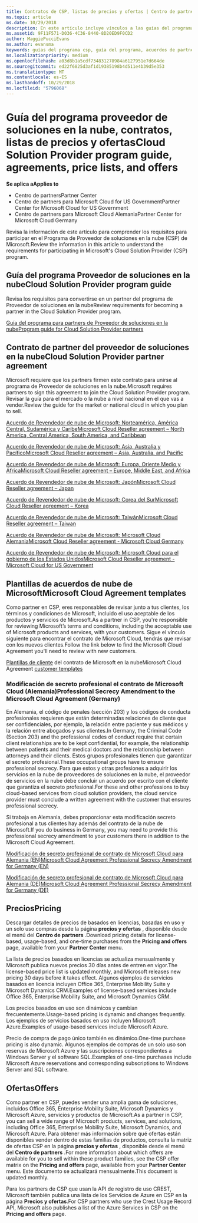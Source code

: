 ```yaml
---
title: Contratos de CSP, listas de precios y ofertas | Centro de partners
ms.topic: article
ms.date: 10/29/2018
description: En este artículo incluye vínculos a las guías del programa Proveedor de soluciones en la nube, acuerdos de partner, acuerdos de clientes, listas de precios y ofertas.
ms.assetid: 9F11F571-D036-4C36-8440-8D20ED9F0CD2
author: MaggiePucciEvans
ms.author: evansma
keywords: guías del programa csp, guía del programa, acuerdos de partners, acuerdo de clientes, listas de precios, ofertas
ms.localizationpriority: medium
ms.openlocfilehash: a03d8b1a5cdf734831278984a6127951e7d664de
ms.sourcegitcommit: ed22f6825d3af1d19385198b4d511e4b39d5e353
ms.translationtype: MT
ms.contentlocale: es-ES
ms.lasthandoff: 10/29/2018
ms.locfileid: "5796068"
---
```

# <a name="cloud-solution-provider-program-guide-agreements-price-lists-and-offers"></a><span data-ttu-id="398ee-104">Guía del programa proveedor de soluciones en la nube, contratos, listas de precios y ofertas</span><span class="sxs-lookup"><span data-stu-id="398ee-104">Cloud Solution Provider program guide, agreements, price lists, and offers</span></span>

**<span data-ttu-id="398ee-105">Se aplica a</span><span class="sxs-lookup"><span data-stu-id="398ee-105">Applies to</span></span>**

-  <span data-ttu-id="398ee-106">Centro de partners</span><span class="sxs-lookup"><span data-stu-id="398ee-106">Partner Center</span></span>
-  <span data-ttu-id="398ee-107">Centro de partners para Microsoft Cloud for US Government</span><span class="sxs-lookup"><span data-stu-id="398ee-107">Partner Center for Microsoft Cloud for US Government</span></span>
-  <span data-ttu-id="398ee-108">Centro de partners para Microsoft Cloud Alemania</span><span class="sxs-lookup"><span data-stu-id="398ee-108">Partner Center for Microsoft Cloud Germany</span></span>


<span data-ttu-id="398ee-109">Revisa la información de este artículo para comprender los requisitos para participar en el Programa de Proveedor de soluciones en la nube (CSP) de Microsoft.</span><span class="sxs-lookup"><span data-stu-id="398ee-109">Review the information in this article to understand the requirements for participating in Microsoft's Cloud Solution Provider (CSP) program.</span></span> 

## <a name="cloud-solution-provider-program-guide"></a><span data-ttu-id="398ee-110">Guía del programa Proveedor de soluciones en la nube</span><span class="sxs-lookup"><span data-stu-id="398ee-110">Cloud Solution Provider program guide</span></span>


<span data-ttu-id="398ee-111">Revisa los requisitos para convertirse en un partner del programa de Proveedor de soluciones en la nube</span><span class="sxs-lookup"><span data-stu-id="398ee-111">Review requirements for becoming a partner in the Cloud Solution Provider program.</span></span>

[<span data-ttu-id="398ee-112">Guía del programa para partners de Proveedor de soluciones en la nube</span><span class="sxs-lookup"><span data-stu-id="398ee-112">Program guide for Cloud Solution Provider partners</span></span>](http://go.microsoft.com/fwlink/p/?LinkId=617100)

## <a name="cloud-solution-provider-partner-agreement"></a><span data-ttu-id="398ee-113">Contrato de partner del proveedor de soluciones en la nube</span><span class="sxs-lookup"><span data-stu-id="398ee-113">Cloud Solution Provider partner agreement</span></span>

<span data-ttu-id="398ee-114">Microsoft requiere que los partners firmen este contrato para unirse al programa de Proveedor de soluciones en la nube.</span><span class="sxs-lookup"><span data-stu-id="398ee-114">Microsoft requires partners to sign this agreement to join the Cloud Solution Provider program.</span></span> <span data-ttu-id="398ee-115">Revisar la guía para el mercado o la nube a nivel nacional en el que vas a vender.</span><span class="sxs-lookup"><span data-stu-id="398ee-115">Review the guide for the market or national cloud in which you plan to sell.</span></span>

[<span data-ttu-id="398ee-116">Acuerdo de Revendedor de nube de Microsoft: Norteamérica, América Central, Sudamérica y Caribe</span><span class="sxs-lookup"><span data-stu-id="398ee-116">Microsoft Cloud Reseller agreement – North America, Central America, South America, and Caribbean</span></span>](http://download.microsoft.com/download/2/C/8/2C8CAC17-FCE7-4F51-9556-4D77C7022DF5/MCRA2018_AOC_ENG_Sep2018_CR.pdf)

[<span data-ttu-id="398ee-117">Acuerdo de Revendedor de nube de Microsoft: Asia, Australia y Pacífico</span><span class="sxs-lookup"><span data-stu-id="398ee-117">Microsoft Cloud Reseller agreement – Asia, Australia, and Pacific</span></span>](http://download.microsoft.com/download/2/C/8/2C8CAC17-FCE7-4F51-9556-4D77C7022DF5/MCRA2018_APOC_ENG_Sep2018_CR.pdf)

[<span data-ttu-id="398ee-118">Acuerdo de Revendedor de nube de Microsoft: Europa, Oriente Medio y África</span><span class="sxs-lookup"><span data-stu-id="398ee-118">Microsoft Cloud Reseller agreement – Europe, Middle East, and Africa</span></span>](http://download.microsoft.com/download/2/C/8/2C8CAC17-FCE7-4F51-9556-4D77C7022DF5/MCRA2018_EOC_ENG_Sep2018_CR.pdf)

[<span data-ttu-id="398ee-119">Acuerdo de Revendedor de nube de Microsoft: Japón</span><span class="sxs-lookup"><span data-stu-id="398ee-119">Microsoft Cloud Reseller agreement – Japan</span></span>](http://download.microsoft.com/download/2/C/8/2C8CAC17-FCE7-4F51-9556-4D77C7022DF5/MCRA2018_JPN_ENG_Sep2018_CR.pdf)

[<span data-ttu-id="398ee-120">Acuerdo de Revendedor de nube de Microsoft: Corea del Sur</span><span class="sxs-lookup"><span data-stu-id="398ee-120">Microsoft Cloud Reseller agreement – Korea</span></span>](http://download.microsoft.com/download/2/C/8/2C8CAC17-FCE7-4F51-9556-4D77C7022DF5/MCRA2018_KOR_ENG_Sep2018_CR.pdf)

[<span data-ttu-id="398ee-121">Acuerdo de Revendedor de nube de Microsoft: Taiwán</span><span class="sxs-lookup"><span data-stu-id="398ee-121">Microsoft Cloud Reseller agreement – Taiwan</span></span>](http://download.microsoft.com/download/2/C/8/2C8CAC17-FCE7-4F51-9556-4D77C7022DF5/MCRA2018_TAI_ENG_Sep2018_CR.pdf)

[<span data-ttu-id="398ee-122">Acuerdo de Revendedor de nube de Microsoft: Microsoft Cloud Alemania</span><span class="sxs-lookup"><span data-stu-id="398ee-122">Microsoft Cloud Reseller agreement - Microsoft Cloud Germany</span></span>](http://download.microsoft.com/download/2/C/8/2C8CAC17-FCE7-4F51-9556-4D77C7022DF5/MCRA2018_EOC_GER_ENG_Sep2018_GermanCloud_CR.pdf)

[<span data-ttu-id="398ee-123">Acuerdo de Revendedor de nube de Microsoft: Microsoft Cloud para el gobierno de los Estados Unidos</span><span class="sxs-lookup"><span data-stu-id="398ee-123">Microsoft Cloud Reseller agreement - Microsoft Cloud for US Government</span></span>](http://download.microsoft.com/download/2/C/8/2C8CAC17-FCE7-4F51-9556-4D77C7022DF5/MCRA2018_AOC_USGCC_ENG_Sep2018_CR.pdf)


## <a name="microsoft-cloud-agreement-templates"></a><span data-ttu-id="398ee-124">Plantillas de acuerdos de nube de Microsoft</span><span class="sxs-lookup"><span data-stu-id="398ee-124">Microsoft Cloud Agreement templates</span></span>

<span data-ttu-id="398ee-125">Como partner en CSP, eres responsables de revisar junto a tus clientes, los términos y condiciones de Microsoft, incluido el uso aceptable de los productos y servicios de Microsoft.</span><span class="sxs-lookup"><span data-stu-id="398ee-125">As a partner in CSP, you're responsible for reviewing Microsoft’s terms and conditions, including the acceptable use of Microsoft products and services, with your customers.</span></span> <span data-ttu-id="398ee-126">Sigue el vínculo siguiente para encontrar el contrato de Microsoft Cloud, tendrás que revisar con los nuevos clientes.</span><span class="sxs-lookup"><span data-stu-id="398ee-126">Follow the link below to find the Microsoft Cloud Agreement you'll need to review with new customers.</span></span> 

<span data-ttu-id="398ee-127">[Plantillas de cliente](agreements.md) del contrato de Microsoft en la nube</span><span class="sxs-lookup"><span data-stu-id="398ee-127">Microsoft Cloud Agreement [customer templates](agreements.md)</span></span>

### <a name="professional-secrecy-amendment-to-the-microsoft-cloud-agreement-germany"></a><span data-ttu-id="398ee-128">Modificación de secreto profesional el contrato de Microsoft Cloud (Alemania)</span><span class="sxs-lookup"><span data-stu-id="398ee-128">Professional Secrecy Amendment to the Microsoft Cloud Agreement (Germany)</span></span>

<span data-ttu-id="398ee-129">En Alemania, el código de penales (sección 203) y los códigos de conducta profesionales requieren que están determinadas relaciones de cliente que ser confidenciales, por ejemplo, la relación entre paciente y sus médicos y la relación entre abogados y sus clientes.</span><span class="sxs-lookup"><span data-stu-id="398ee-129">In Germany, the Criminal Code (Section 203) and the professional codes of conduct require that certain client relationships are to be kept confidential, for example, the relationship between patients and their medical doctors and the relationship between attorneys and their clients.</span></span> <span data-ttu-id="398ee-130">Estos grupos profesionales tienen que garantizar el secreto profesional.</span><span class="sxs-lookup"><span data-stu-id="398ee-130">These occupational groups have to ensure professional secrecy.</span></span> <span data-ttu-id="398ee-131">Para que estos y otras profesiones a adquirir los servicios en la nube de proveedores de soluciones en la nube, el proveedor de servicios en la nube debe concluir un acuerdo por escrito con el cliente que garantiza el secreto profesional.</span><span class="sxs-lookup"><span data-stu-id="398ee-131">For these and other professions to buy cloud-based services from cloud solution providers, the cloud service provider must conclude a written agreement with the customer that ensures professional secrecy.</span></span> 

<span data-ttu-id="398ee-132">Si trabaja en Alemania, debes proporcionar esta modificación secreto profesional a tus clientes hay además del contrato de la nube de Microsoft.</span><span class="sxs-lookup"><span data-stu-id="398ee-132">If you do business in Germany, you may need to provide this professional secrecy amendment to your customers there in addition to the Microsoft Cloud Agreement.</span></span>

[<span data-ttu-id="398ee-133">Modificación de secreto profesional de contrato de Microsoft Cloud para Alemania (EN)</span><span class="sxs-lookup"><span data-stu-id="398ee-133">Microsoft Cloud Agreement Professional Secrecy Amendment for Germany (EN)</span></span>](https://go.microsoft.com/fwlink/?linkid=2030827&clcid=0x409)

[<span data-ttu-id="398ee-134">Modificación de secreto profesional de contrato de Microsoft Cloud para Alemania (DE)</span><span class="sxs-lookup"><span data-stu-id="398ee-134">Microsoft Cloud Agreement Professional Secrecy Amendment for Germany (DE)</span></span>](https://go.microsoft.com/fwlink/?linkid=2030827&clcid=0x407)


## <a name="pricing"></a><span data-ttu-id="398ee-135">Precios</span><span class="sxs-lookup"><span data-stu-id="398ee-135">Pricing</span></span>


<span data-ttu-id="398ee-136">Descargar detalles de precios de basados en licencias, basadas en uso y un solo uso compras desde la página **precios y ofertas** , disponible desde el menú del **Centro de partners** .</span><span class="sxs-lookup"><span data-stu-id="398ee-136">Download pricing details for license-based, usage-based, and one-time purchases from the **Pricing and offers** page, available from your **Partner Center** menu.</span></span> 

<span data-ttu-id="398ee-137">La lista de precios basados en licencias se actualiza mensualmente y Microsoft publica nuevos precios 30 días antes de entren en vigor.</span><span class="sxs-lookup"><span data-stu-id="398ee-137">The license-based price list is updated monthly, and Microsoft releases new pricing 30 days before it takes effect.</span></span> <span data-ttu-id="398ee-138">Algunos ejemplos de servicios basados en licencia incluyen Office 365, Enterprise Mobility Suite y Microsoft Dynamics CRM.</span><span class="sxs-lookup"><span data-stu-id="398ee-138">Examples of license-based services include Office 365, Enterprise Mobility Suite, and Microsoft Dynamics CRM.</span></span> 

<span data-ttu-id="398ee-139">Los precios basados en uso son dinámicos y cambian frecuentemente.</span><span class="sxs-lookup"><span data-stu-id="398ee-139">Usage-based pricing is dynamic and changes frequently.</span></span> <span data-ttu-id="398ee-140">Los ejemplos de servicios basados en uso incluyen Microsoft Azure.</span><span class="sxs-lookup"><span data-stu-id="398ee-140">Examples of usage-based services include Microsoft Azure.</span></span>

<span data-ttu-id="398ee-141">Precio de compra de pago único también es dinámico.</span><span class="sxs-lookup"><span data-stu-id="398ee-141">One-time purchase pricing is also dynamic.</span></span> <span data-ttu-id="398ee-142">Algunos ejemplos de compras de un solo uso son reservas de Microsoft Azure y las suscripciones correspondientes a Windows Server y el software SQL.</span><span class="sxs-lookup"><span data-stu-id="398ee-142">Examples of one-time purchases include Microsoft Azure reservations and corresponding subscriptions to Windows Server and SQL software.</span></span> 


## <a name="offers"></a><span data-ttu-id="398ee-143">Ofertas</span><span class="sxs-lookup"><span data-stu-id="398ee-143">Offers</span></span>


<span data-ttu-id="398ee-144">Como partner en CSP, puedes vender una amplia gama de soluciones, incluidos Office 365, Enterprise Mobility Suite, Microsoft Dynamics y Microsoft Azure, servicios y productos de Microsoft.</span><span class="sxs-lookup"><span data-stu-id="398ee-144">As a partner in CSP, you can sell a wide range of Microsoft products, services, and solutions, including Office 365, Enterprise Mobility Suite, Microsoft Dynamics, and Microsoft Azure.</span></span> <span data-ttu-id="398ee-145">Para obtener más información sobre qué ofertas están disponibles vender dentro de estas familias de productos, consulta la matriz de ofertas CSP en la página **precios y ofertas** , disponible desde el menú del **Centro de partners** .</span><span class="sxs-lookup"><span data-stu-id="398ee-145">For more information about which offers are available for you to sell within these product families, see the CSP offer matrix on the **Pricing and offers** page, available from your **Partner Center** menu.</span></span> <span data-ttu-id="398ee-146">Este documento se actualizará mensualmente.</span><span class="sxs-lookup"><span data-stu-id="398ee-146">This document is updated monthly.</span></span>

<span data-ttu-id="398ee-147">Para los partners de CSP que usan la API de registro de uso CREST, Microsoft también publica una lista de los Servicios de Azure en CSP en la página **Precios y ofertas**.</span><span class="sxs-lookup"><span data-stu-id="398ee-147">For CSP partners who use the Crest Usage Record API, Microsoft also publishes a list of the Azure Services in CSP on the **Pricing and offers** page.</span></span>


